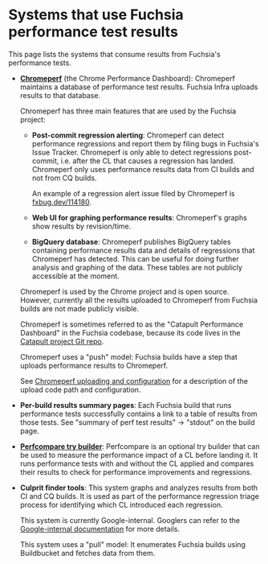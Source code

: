 # Systems that use Fuchsia performance test results

This page lists the systems that consume results from Fuchsia's
performance tests.

*   **[Chromeperf]** (the Chrome Performance Dashboard): Chromeperf
    maintains a database of performance test results. Fuchsia Infra
    uploads results to that database.

    Chromeperf has three main features that are used by the Fuchsia
    project:

    *   **Post-commit regression alerting**: Chromeperf can detect
        performance regressions and report them by filing bugs in
        Fuchsia's Issue Tracker. Chromeperf is only able to
        detect regressions post-commit, i.e. after the CL that causes
        a regression has landed. Chromeperf only uses performance
        results data from CI builds and not from CQ builds.

        An example of a regression alert issue filed by Chromeperf is
        [fxbug.dev/114180](https://fxbug.dev/114180).

    *   **Web UI for graphing performance results**: Chromeperf's
        graphs show results by revision/time.

    *   **BigQuery database**: Chromeperf publishes BigQuery tables
        containing performance results data and details of regressions
        that Chromeperf has detected. This can be useful for doing
        further analysis and graphing of the data. These tables are
        not publicly accessible at the moment.

    Chromeperf is used by the Chrome project and is open
    source. However, currently all the results uploaded to Chromeperf
    from Fuchsia builds are not made publicly visible.

    Chromeperf is sometimes referred to as the "Catapult Performance
    Dashboard" in the Fuchsia codebase, because its code lives in the
    [Catapult project Git repo][catapult-repo].

    Chromeperf uses a "push" model: Fuchsia builds have a step that
    uploads performance results to Chromeperf.

    See [Chromeperf uploading and
    configuration](chromeperf_uploading_config.md) for a description
    of the upload code path and configuration.

*   **Per-build results summary pages**: Each Fuchsia build that runs
    performance tests successfully contains a link to a table of
    results from those tests. See "summary of perf test results" ->
    "stdout" on the build page.

*   **[Perfcompare try builder](perfcompare.md)**: Perfcompare is an
    optional try builder that can be used to measure the performance
    impact of a CL before landing it. It runs performance tests with
    and without the CL applied and compares their results to check for
    performance improvements and regressions.

*   **Culprit finder tools**: This system graphs and analyzes results
    from both CI and CQ builds. It is used as part of the performance
    regression triage process for identifying which CL introduced each
    regression.

    This system is currently Google-internal. Googlers can refer to
    the [Google-internal documentation][culprit-finder] for more
    details.

    This system uses a "pull" model: It enumerates Fuchsia builds
    using Buildbucket and fetches data from them.


[Chromeperf]: https://chromeperf.appspot.com/
[catapult-repo]: https://chromium.googlesource.com/catapult/
[culprit-finder]: https://goto.google.com/fuchsia-performance-culprit-finder

